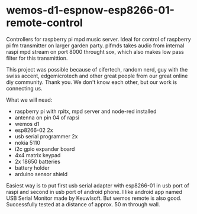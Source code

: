 # wemos-d1-espnow-esp8266-01-remote-control
Controllers for raspberry pi mpd music server. Ideal for control of raspberry pi fm transmitter on larger garden party.  pifmds takes audio from internal raspi mpd stream on port 8000 throught sox, which also makes low pass filter for this transmittion.  

This project was possible because of cifertech, random nerd, guy with the swiss accent, edgemicrotech and other great people from our great online diy community. Thank you. We don't know each other, but our work is connecting us. 

What we will nead:
- raspberry pi with rpitx, mpd server and node-red installed
- antenna on pin 04 of rapsi
- wemos d1
- esp8266-02 2x
- usb serial programmer 2x
- nokia 5110
- i2c gpio expander board
- 4x4 matrix keypad
- 2x 18650 batteries
- battery holder
- arduino sensor shield

Easiest way is to put first usb serial adapter with esp8266-01 in usb port of raspi and second in usb port of android phone. I like android app named USB Serial Monitor made by Keuwlsoft. But wemos remote is also good. Successfully tested at a distance of approx. 50 m through wall.
